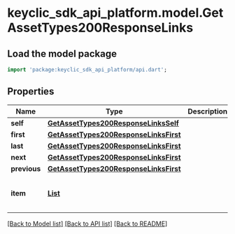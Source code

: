 # keyclic_sdk_api_platform.model.GetAssetTypes200ResponseLinks

## Load the model package
```dart
import 'package:keyclic_sdk_api_platform/api.dart';
```

## Properties
Name | Type | Description | Notes
------------ | ------------- | ------------- | -------------
**self** | [**GetAssetTypes200ResponseLinksSelf**](GetAssetTypes200ResponseLinksSelf.md) |  | [optional] 
**first** | [**GetAssetTypes200ResponseLinksFirst**](GetAssetTypes200ResponseLinksFirst.md) |  | [optional] 
**last** | [**GetAssetTypes200ResponseLinksFirst**](GetAssetTypes200ResponseLinksFirst.md) |  | [optional] 
**next** | [**GetAssetTypes200ResponseLinksFirst**](GetAssetTypes200ResponseLinksFirst.md) |  | [optional] 
**previous** | [**GetAssetTypes200ResponseLinksFirst**](GetAssetTypes200ResponseLinksFirst.md) |  | [optional] 
**item** | [**List<GetAssetTypes200ResponseLinksFirst>**](GetAssetTypes200ResponseLinksFirst.md) |  | [optional] [default to const []]

[[Back to Model list]](../README.md#documentation-for-models) [[Back to API list]](../README.md#documentation-for-api-endpoints) [[Back to README]](../README.md)


